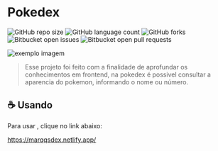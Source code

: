 # Pokedex
![GitHub repo size](https://img.shields.io/github/repo-size/Pokedex/README-template?style=for-the-badge)
![GitHub language count](https://img.shields.io/github/languages/count/DavidMarqqs/README-template?style=for-the-badge)
![GitHub forks](https://img.shields.io/github/forks/DavidMarqqs/README-template?style=for-the-badge)
![Bitbucket open issues](https://img.shields.io/bitbucket/issues/DavidMarqqs/README-template?style=for-the-badge)
![Bitbucket open pull requests](https://img.shields.io/bitbucket/pr-raw/DavidMarqqs/README-template?style=for-the-badge)

<img src="exemplo-image.png" alt="exemplo imagem">

> Esse projeto foi feito com a finalidade de aprofundar os conhecimentos em frontend, na pokedex é possivel consultar a aparencia do pokemon, informando o nome 
  ou número.


## ☕ Usando <Pokedex>

Para usar <Pokedex>, clique no link abaixo:

https://marqqsdex.netlify.app/

